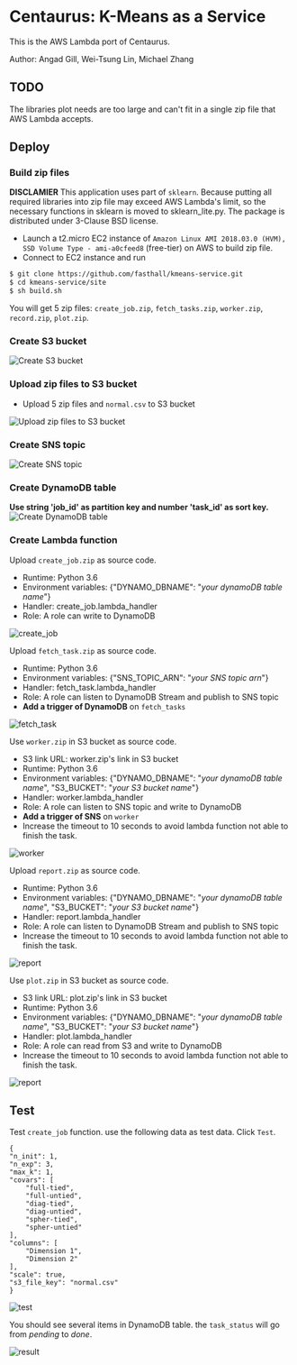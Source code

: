 # Centaurus: K-Means as a Service
This is the AWS Lambda port of Centaurus.

Author: Angad Gill, Wei-Tsung Lin, Michael Zhang

## TODO
The libraries plot needs are too large and can't fit in a single zip file that AWS Lambda accepts.

## Deploy

### Build zip files

**DISCLAMIER** This application uses part of `sklearn`. Because putting all required libraries into zip file may exceed AWS Lambda's limit, so the necessary functions in sklearn is moved to sklearn_lite.py. The package is distributed under 3-Clause BSD license.

- Launch a t2.micro EC2 instance of `Amazon Linux AMI 2018.03.0 (HVM), SSD Volume Type - ami-a0cfeed8` (free-tier) on AWS to build zip file.
- Connect to EC2 instance and run 

```bash
$ git clone https://github.com/fasthall/kmeans-service.git
$ cd kmeans-service/site
$ sh build.sh
```
You will get 5 zip files: `create_job.zip`, `fetch_tasks.zip`, `worker.zip`, `record.zip`, `plot.zip`.

### Create S3 bucket
![Create S3 bucket](doc/1.png)

### Upload zip files to S3 bucket
- Upload 5 zip files and `normal.csv` to S3 bucket

![Upload zip files to S3 bucket](doc/2.png)

### Create SNS topic
![Create SNS topic](doc/3.png)

### Create DynamoDB table
**Use string 'job_id' as partition key and number 'task_id' as sort key.**
![Create DynamoDB table](doc/4.png)

### Create Lambda function
Upload `create_job.zip` as source code.

* Runtime: Python 3.6
* Environment variables: {"DYNAMO_DBNAME": "*your dynamoDB table name*"}
* Handler: create_job.lambda_handler
* Role: A role can write to DynamoDB

![create_job](doc/5.png)

Upload `fetch_task.zip` as source code.

* Runtime: Python 3.6
* Environment variables: {"SNS_TOPIC_ARN": "*your SNS topic arn*"}
* Handler: fetch_task.lambda_handler
* Role: A role can listen to DynamoDB Stream and publish to SNS topic
* **Add a trigger of DynamoDB** on `fetch_tasks`

![fetch_task](doc/6.png)

Use `worker.zip` in S3 bucket as source code.

* S3 link URL: worker.zip's link in S3 bucket
* Runtime: Python 3.6
* Environment variables: {"DYNAMO_DBNAME": "*your dynamoDB table name*", "S3_BUCKET": "*your S3 bucket name*"}
* Handler: worker.lambda_handler
* Role: A role can listen to SNS topic and write to DynamoDB
* **Add a trigger of SNS** on `worker`
* Increase the timeout to 10 seconds to avoid lambda function not able to finish the task.

![worker](doc/7.png)

Upload `report.zip` as source code.

* Runtime: Python 3.6
* Environment variables: {"DYNAMO_DBNAME": "*your dynamoDB table name*", "S3_BUCKET": "*your S3 bucket name*"}
* Handler: report.lambda_handler
* Role: A role can listen to DynamoDB Stream and publish to SNS topic
* Increase the timeout to 10 seconds to avoid lambda function not able to finish the task.

![report](doc/10.png)

Use `plot.zip` in S3 bucket as source code.

* S3 link URL: plot.zip's link in S3 bucket
* Runtime: Python 3.6
* Environment variables: {"DYNAMO_DBNAME": "*your dynamoDB table name*", "S3_BUCKET": "*your S3 bucket name*"}
* Handler: plot.lambda_handler
* Role: A role can read from S3 and write to DynamoDB
* Increase the timeout to 10 seconds to avoid lambda function not able to finish the task.

![report](doc/11.png)

## Test

Test `create_job` function. use the following data as test data. Click `Test`.

    {
    "n_init": 1,
    "n_exp": 3,
    "max_k": 1,
    "covars": [
        "full-tied",
        "full-untied",
        "diag-tied",
        "diag-untied",
        "spher-tied",
        "spher-untied"
    ],
    "columns": [
        "Dimension 1",
        "Dimension 2"
    ],
    "scale": true,
    "s3_file_key": "normal.csv"
    }

![test](doc/8.png)

You should see several items in DynamoDB table. the `task_status` will go from *pending* to *done*.

![result](doc/9.png)